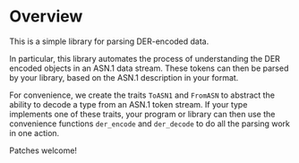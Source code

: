 # Overview

This is a simple library for parsing DER-encoded data.

In particular, this library automates the process of understanding the DER
encoded objects in an ASN.1 data stream. These tokens can then be parsed by your
library, based on the ASN.1 description in your format.

For convenience, we create the traits `ToASN1` and `FromASN` to abstract the
ability to decode a type from an ASN.1 token stream. If your type implements one
of these traits, your program or library can then use the convenience functions
`der_encode` and `der_decode` to do all the parsing work in one action.

Patches welcome!

